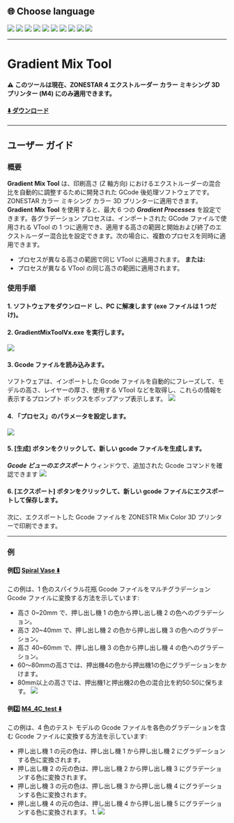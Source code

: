 
## <a id="choose-language">:globe_with_meridians: Choose language </a>
[![](../../lanpic/EN.png)](./readme.md)
[![](../../lanpic/ES.png)](./readme-es.md)
[![](../../lanpic/PT.png)](./readme-pt.md)
[![](../../lanpic/FR.png)](./readme-fr.md)
[![](../../lanpic/DE.png)](./readme-de.md)
[![](../../lanpic/IT.png)](./readme-it.md)
[![](../../lanpic/RU.png)](./readme-ru.md)
[![](../../lanpic/KR.png)](./readme-kr.md)
[![](../../lanpic/SA.png)](./readme-ar.md)
[![](../../lanpic/CN.png)](./readme-cn.md)

----
# Gradient Mix Tool
#### :warning: このツールは現在、ZONESTAR 4 エクストルーダー カラー ミキシング 3D プリンター (M4) にのみ適用できます。
#### [:arrow_down: ダウンロード](https://github.com/ZONESTAR3D/Slicing-Guide/releases/tag/gmt-v1.2) 

----
## ユーザー ガイド
### 概要
**Gradient Mix Tool** は、印刷高さ (Z 軸方向) におけるエクストルーダーの混合比を自動的に調整するために開発された GCode 後処理ソフトウェアです。ZONESTAR カラー ミキシング カラー 3D プリンターに適用できます。
**Gradient Mix Tool** を使用すると、最大 6 つの ***Gradient Processes*** を設定できます。各グラデーション プロセスは、インポートされた GCode ファイルで使用される VTool の 1 つに適用でき、適用する高さの範囲と開始および終了のエクストルーダー混合比を設定できます。次の場合に、複数のプロセスを同時に適用できます。
- プロセスが異なる高さの範囲で同じ VTool に適用されます。
**または:**
- プロセスが異なる VTool の同じ高さの範囲に適用されます。

### 使用手順
#### 1. ソフトウェアをダウンロード し、PC に解凍します (exe ファイルは 1 つだけ)。
#### 2. GradientMixToolVx.exe を実行します。
![](1.jpg)
#### 3. Gcode ファイルを読み込みます。
ソフトウェアは、インポートした Gcode ファイルを自動的にフレーズして、モデルの高さ、レイヤーの厚さ、使用する VTool などを取得し、これらの情報を表示するプロンプト ボックスをポップアップ表示します。
![](2.jpg)
#### 4. 「プロセス」のパラメータを設定します。
![](3.jpg)
#### 5. [生成] ボタンをクリックして、新しい gcode ファイルを生成します。
***Gcode ビューのエクスポート*** ウィンドウで、追加された Gcode コマンドを確認できます
![](4.jpg)
#### 6. [エクスポート] ボタンをクリックして、新しい gcode ファイルにエクスポートして保存します。
次に、エクスポートした Gcode ファイルを ZONESTR Mix Color 3D プリンターで印刷できます。

----
### 例
#### 例:one: [Spiral Vase :arrow_down:](./SpiralVase.zip)
この例は、1 色のスパイラル花瓶 Gcode ファイルをマルチグラデーション Gcode ファイルに変換する方法を示しています:
- 高さ 0~20mm で、押し出し機 1 の色から押し出し機 2 の色へのグラデーション。
- 高さ 20~40mm で、押し出し機 2 の色から押し出し機 3 の色へのグラデーション。
- 高さ 40~60mm で、押し出し機 3 の色から押し出し機 4 の色へのグラデーション。
- 60～80mmの高さでは、押出機4の色から押出機1の色にグラデーションをかけます。
- 80mm以上の高さでは、押出機1と押出機2の色の混合比を約50:50に保ちます。
![](./SpiralVase.jpg)

#### 例:two: [M4_4C_test :arrow_down:](./M4_4C_test.zip)
この例は、4 色のテスト モデルの Gcode ファイルを各色のグラデーションを含む Gcode ファイルに変換する方法を示しています:
- 押し出し機 1 の元の色は、押し出し機 1 から押し出し機 2 にグラデーションする色に変換されます。
- 押し出し機 2 の元の色は、押し出し機 2 から押し出し機 3 にグラデーションする色に変換されます。
- 押し出し機 3 の元の色は、押し出し機 3 から押し出し機 4 にグラデーションする色に変換されます。
- 押し出し機 4 の元の色は、押し出し機 4 から押し出し機 5 にグラデーションする色に変換されます。 1.
![](./M4-4C-Test.jpg)